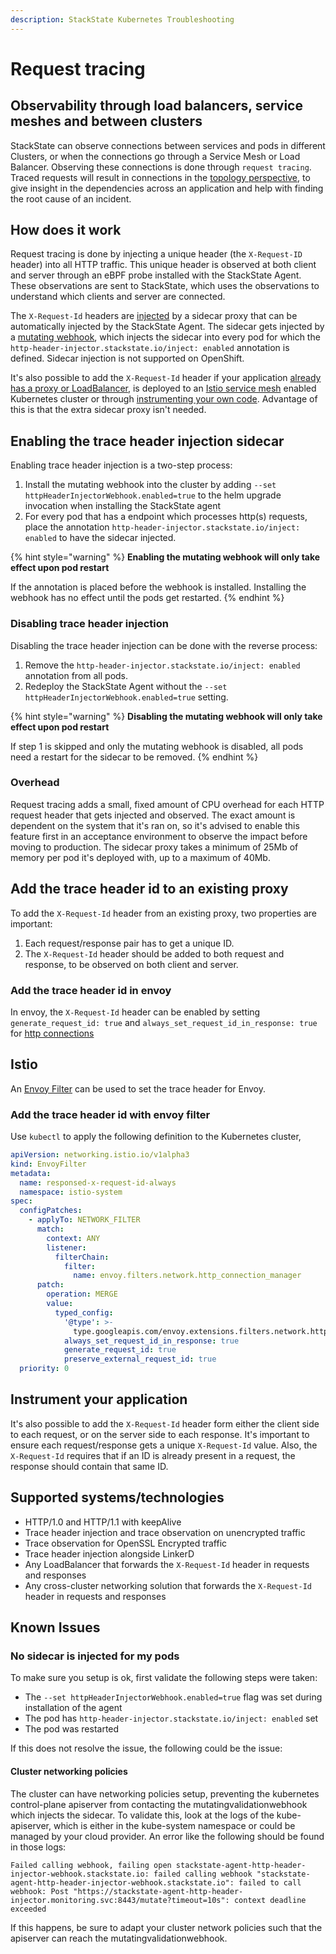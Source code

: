```yaml
---
description: StackState Kubernetes Troubleshooting
---
```


# Request tracing

## Observability through load balancers, service meshes and between clusters

StackState can observe connections between services and pods in different Clusters, or when the connections go through a Service Mesh or Load Balancer. Observing these connections is done through `request tracing`. Traced requests will result in connections in the [topology perspective](/use/views/k8s-topology-perspective.md), to give insight in the dependencies across an application and help with finding the root cause of an incident.

## How does it work

Request tracing is done by injecting a unique header (the `X-Request-ID` header) into all HTTP traffic. This unique header is observed at both client and server through an eBPF probe installed with the StackState Agent. These observations are sent to StackState, which uses the observations to understand which clients and server are connected.

The `X-Request-Id` headers are [injected](#enabling-the-trace-header-injection-sidecar) by a sidecar proxy that can be automatically injected by the StackState Agent. The sidecar gets injected by a [mutating webhook](https://kubernetes.io/docs/reference/access-authn-authz/admission-controllers/#mutatingadmissionwebhook), which injects the sidecar into every pod for which the `http-header-injector.stackstate.io/inject: enabled` annotation is defined. Sidecar injection is not supported on OpenShift. 

It's also possible to add the `X-Request-Id` header if your application [already has a proxy or LoadBalancer](#add-the-trace-header-id-to-an-existing-proxy), is deployed to an [Istio service mesh](#add-the-trace-header-id-with-envoy-filter) enabled Kubernetes cluster or through [instrumenting your own code](#instrument-your-application). Advantage of this is that the extra sidecar proxy isn't needed.

## Enabling the trace header injection sidecar

Enabling trace header injection is a two-step process:

 1. Install the mutating webhook into the cluster by adding `--set httpHeaderInjectorWebhook.enabled=true` to the helm upgrade invocation when installing the StackState agent
 2. For every pod that has a endpoint which processes http(s) requests, place the annotation `http-header-injector.stackstate.io/inject: enabled` to have the sidecar injected.

{% hint style="warning" %}
**Enabling the mutating webhook will only take effect upon pod restart**

If the annotation is placed before the webhook is installed. Installing the webhook has no effect until the pods get restarted.
{% endhint %}

### Disabling trace header injection

Disabling the trace header injection can be done with the reverse process:

1. Remove the `http-header-injector.stackstate.io/inject: enabled` annotation from all pods.
2. Redeploy the StackState Agent without the `--set httpHeaderInjectorWebhook.enabled=true` setting. 

{% hint style="warning" %}
**Disabling the mutating webhook will only take effect upon pod restart**

If step 1 is skipped and only the mutating webhook is disabled, all pods need a restart for the sidecar to be removed. 
{% endhint %}

### Overhead

Request tracing adds a small, fixed amount of CPU overhead for each HTTP request header that gets injected and observed. The exact amount is dependent on the system that it's ran on, so it's advised to enable this feature first in an acceptance environment to observe the impact before moving to production. The sidecar proxy takes a minimum of 25Mb of memory per pod it's deployed with, up to a maximum of 40Mb.   

## Add the trace header id to an existing proxy

To add the `X-Request-Id` header from an existing proxy, two properties are important:

1. Each request/response pair has to get a unique ID.
2. The `X-Request-Id` header should be added to both request and response, to be observed on both client and server.

### Add the trace header id in envoy

In envoy, the `X-Request-Id` header can be enabled by setting `generate_request_id: true` and `always_set_request_id_in_response: true` for [http connections](https://www.envoyproxy.io/docs/envoy/latest/api-v3/extensions/filters/network/http_connection_manager/v3/http_connection_manager.proto)

## Istio

An [Envoy Filter](https://istio.io/latest/docs/reference/config/networking/envoy-filter/) can be used to set the trace header for Envoy.

### Add the trace header id with envoy filter

Use `kubectl` to apply the following definition to the Kubernetes cluster,

```yaml
apiVersion: networking.istio.io/v1alpha3
kind: EnvoyFilter
metadata:
  name: responsed-x-request-id-always
  namespace: istio-system
spec:
  configPatches:
    - applyTo: NETWORK_FILTER
      match:
        context: ANY
        listener:
          filterChain:
            filter:
              name: envoy.filters.network.http_connection_manager
      patch:
        operation: MERGE
        value:
          typed_config:
            '@type': >-
              type.googleapis.com/envoy.extensions.filters.network.http_connection_manager.v3.HttpConnectionManager
            always_set_request_id_in_response: true
            generate_request_id: true
            preserve_external_request_id: true
  priority: 0
```


## Instrument your application

It's also possible to add the `X-Request-Id` header form either the client side to each request, or on the server side to each response. It's important to ensure each request/response gets a unique `X-Request-Id` value. Also, the `X-Request-Id` requires that if an ID is already present in a request, the response should contain that same ID.

## Supported systems/technologies

- HTTP/1.0 and HTTP/1.1 with keepAlive
- Trace header injection and trace observation on unencrypted traffic 
- Trace observation for OpenSSL Encrypted traffic
- Trace header injection alongside LinkerD
- Any LoadBalancer that forwards the `X-Request-Id` header in requests and responses
- Any cross-cluster networking solution that forwards the `X-Request-Id` header in requests and responses

## Known Issues

### No sidecar is injected for my pods

To make sure you setup is ok, first validate the following steps were taken:
- The `--set httpHeaderInjectorWebhook.enabled=true` flag was set during installation of the agent
- The pod has `http-header-injector.stackstate.io/inject: enabled` set
- The pod was restarted

If this does not resolve the issue, the following could be the issue:

#### Cluster networking policies

The cluster can have networking policies setup, preventing the kubernetes control-plane apiserver from contacting the mutatingvalidationwebhook which injects the sidecar. To validate this, look at the logs of the kube-apiserver, which is either in the kube-system namespace or could be managed by your cloud provider. An error like the following should be found in those logs: 

```
Failed calling webhook, failing open stackstate-agent-http-header-injector-webhook.stackstate.io: failed calling webhook "stackstate-agent-http-header-injector-webhook.stackstate.io": failed to call webhook: Post "https://stackstate-agent-http-header-injector.monitoring.svc:8443/mutate?timeout=10s": context deadline exceeded
```

If this happens, be sure to adapt your cluster network policies such that the apiserver can reach the mutatingvalidationwebhook.